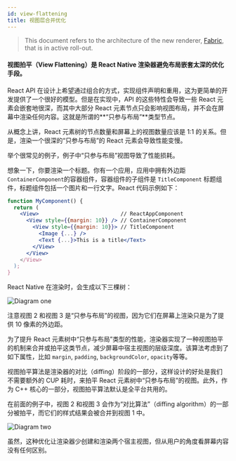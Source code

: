 ```yaml
---
id: view-flattening
title: 视图层合并优化
---
```


> This document refers to the architecture of the new renderer, [Fabric](fabric-renderer), that is in active roll-out.

#### 视图拍平（View Flattening）是 React Native 渲染器避免布局嵌套太深的优化手段。

React API 在设计上希望通过组合的方式，实现组件声明和重用，这为更简单的开发提供了一个很好的模型。但是在实现中，API 的这些特性会导致一些 React 元素会嵌套地很深，而其中大部分 React 元素节点只会影响视图布局，并不会在屏幕中渲染任何内容。这就是所谓的**“只参与布局”**类型节点。

从概念上讲，React 元素树的节点数量和屏幕上的视图数量应该是 1:1 的关系。但是，渲染一个很深的“只参与布局”的 React 元素会导致性能变慢。

举个很常见的例子，例子中“只参与布局”视图导致了性能损耗。

想象一下，你要渲染一个标题。你有一个应用，应用中拥有外边距 `ContainerComponent`的容器组件，容器组件的子组件是 `TitleComponent` 标题组件，标题组件包括一个图片和一行文字。React 代码示例如下：

```jsx
function MyComponent() {
  return (
    <View>                          // ReactAppComponent
      <View style={{margin: 10}} /> // ContainerComponent
        <View style={{margin: 10}}> // TitleComponent
          <Image {...} />
          <Text {...}>This is a title</Text>
        </View>
      </View>
    </View>
  );
}
```

React Native 在渲染时，会生成以下三棵树：

![Diagram one](https://reactnative.dev/assets/images/diagram-one-3f2f9d7a2fa9d97b6b86fa3bd9b886d1.png)

注意视图 2 和视图 3 是“只参与布局”的视图，因为它们在屏幕上渲染只是为了提供 10 像素的外边距。

为了提升 React 元素树中“只参与布局”类型的性能，渲染器实现了一种视图拍平的机制来合并或拍平这类节点，减少屏幕中宿主视图的层级深度。该算法考虑到了如下属性，比如  `margin`, `padding`, `backgroundColor`, `opacity`等等。

视图拍平算法是渲染器的对比（diffing）阶段的一部分，这样设计的好处是我们不需要额外的 CUP 耗时，来拍平 React 元素树中“只参与布局”的视图。此外，作为 C++ 核心的一部分，视图拍平算法默认是全平台共用的。

在前面的例子中，视图 2 和视图 3 会作为“对比算法”（diffing algorithm）的一部分被拍平，而它们的样式结果会被合并到视图 1 中。

![Diagram two](https://reactnative.dev/assets/images/diagram-two-b87959980d29e4a303465a3d0ac82c73.png)

虽然，这种优化让渲染器少创建和渲染两个宿主视图，但从用户的角度看屏幕内容没有任何区别。
